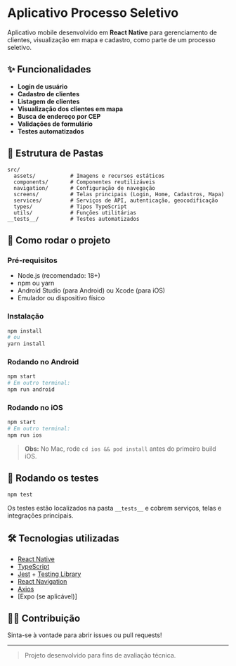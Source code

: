 # Aplicativo Processo Seletivo

Aplicativo mobile desenvolvido em **React Native** para gerenciamento de clientes, visualização em mapa e cadastro, como parte de um processo seletivo.

## ✨ Funcionalidades

- **Login de usuário**
- **Cadastro de clientes**
- **Listagem de clientes**
- **Visualização dos clientes em mapa**
- **Busca de endereço por CEP**
- **Validações de formulário**
- **Testes automatizados**

## 📁 Estrutura de Pastas

```
src/
  assets/           # Imagens e recursos estáticos
  components/       # Componentes reutilizáveis
  navigation/       # Configuração de navegação
  screens/          # Telas principais (Login, Home, Cadastros, Mapa)
  services/         # Serviços de API, autenticação, geocodificação
  types/            # Tipos TypeScript
  utils/            # Funções utilitárias
__tests__/          # Testes automatizados
```

## 🚀 Como rodar o projeto

### Pré-requisitos

- Node.js (recomendado: 18+)
- npm ou yarn
- Android Studio (para Android) ou Xcode (para iOS)
- Emulador ou dispositivo físico

### Instalação

```sh
npm install
# ou
yarn install
```

### Rodando no Android

```sh
npm start
# Em outro terminal:
npm run android
```

### Rodando no iOS

```sh
npm start
# Em outro terminal:
npm run ios
```
> **Obs:** No Mac, rode `cd ios && pod install` antes do primeiro build iOS.

## 🧪 Rodando os testes

```sh
npm test
```
Os testes estão localizados na pasta `__tests__` e cobrem serviços, telas e integrações principais.

## 🛠️ Tecnologias utilizadas

- [React Native](https://reactnative.dev/)
- [TypeScript](https://www.typescriptlang.org/)
- [Jest](https://jestjs.io/) + [Testing Library](https://testing-library.com/docs/react-native-testing-library/intro/)
- [React Navigation](https://reactnavigation.org/)
- [Axios](https://axios-http.com/)
- [Expo (se aplicável)]

## 👨‍💻 Contribuição

Sinta-se à vontade para abrir issues ou pull requests!

---

> Projeto desenvolvido para fins de avaliação técnica.